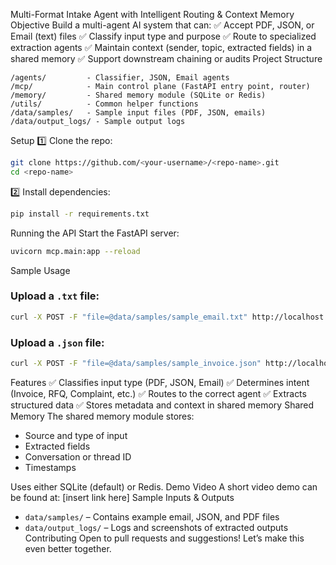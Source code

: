 Multi-Format Intake Agent with Intelligent Routing & Context Memory
Objective
Build a multi-agent AI system that can:
✅ Accept PDF, JSON, or Email (text) files
✅ Classify input type and purpose
✅ Route to specialized extraction agents
✅ Maintain context (sender, topic, extracted fields) in a shared memory
✅ Support downstream chaining or audits
Project Structure
```
/agents/         - Classifier, JSON, Email agents
/mcp/            - Main control plane (FastAPI entry point, router)
/memory/         - Shared memory module (SQLite or Redis)
/utils/          - Common helper functions
/data/samples/   - Sample input files (PDF, JSON, emails)
/data/output_logs/ - Sample output logs
```
Setup
1️⃣ Clone the repo:

```bash
git clone https://github.com/<your-username>/<repo-name>.git
cd <repo-name>
```

2️⃣ Install dependencies:

```bash
pip install -r requirements.txt
```
Running the API
Start the FastAPI server:

```bash
uvicorn mcp.main:app --reload
```
Sample Usage
### Upload a `.txt` file:

```bash
curl -X POST -F "file=@data/samples/sample_email.txt" http://localhost:8000/upload
```

### Upload a `.json` file:

```bash
curl -X POST -F "file=@data/samples/sample_invoice.json" http://localhost:8000/upload
```
Features
✅ Classifies input type (PDF, JSON, Email)
✅ Determines intent (Invoice, RFQ, Complaint, etc.)
✅ Routes to the correct agent
✅ Extracts structured data
✅ Stores metadata and context in shared memory
Shared Memory
The shared memory module stores:

- Source and type of input
- Extracted fields
- Conversation or thread ID
- Timestamps

Uses either SQLite (default) or Redis.
Demo Video
A short video demo can be found at: [insert link here]
Sample Inputs & Outputs
- `data/samples/` – Contains example email, JSON, and PDF files
- `data/output_logs/` – Logs and screenshots of extracted outputs
Contributing
Open to pull requests and suggestions! Let’s make this even better together.

